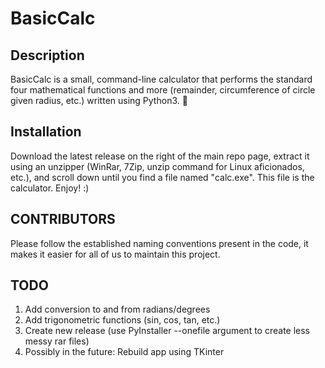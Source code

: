 # BasicCalc

## Description

BasicCalc is a small, command-line calculator that performs the standard four mathematical functions and more (remainder, circumference of circle given radius, etc.) written using Python3. 🧮

## Installation

Download the latest release on the right of the main repo page, extract it using an unzipper (WinRar, 7Zip, unzip command for Linux aficionados, etc.), and scroll down until you find a file named "calc.exe". This file is the calculator. Enjoy! :)

## CONTRIBUTORS

Please follow the established naming conventions present in the code, it makes it easier for all of us to maintain this project.

## TODO
1. Add conversion to and from radians/degrees
2. Add trigonometric functions (sin, cos, tan, etc.)
3. Create new release (use PyInstaller --onefile argument to create less messy rar files)
4. Possibly in the future: Rebuild app using TKinter
